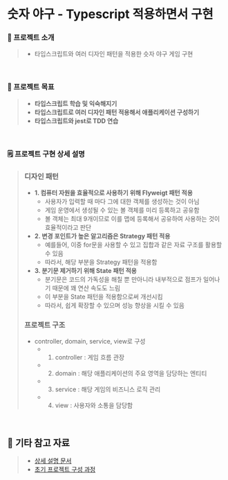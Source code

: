 # 숫자 야구 - Typescript 적용하면서 구현

### 📮 프로젝트 소개 
> - 타입스크립트와 여러 디자인 패턴을 적용한 슷자 야구 게임 구현

<br>

### 🎯 프로젝트 목표
> - <strong>타입스크립트 학습 및 익숙해지기 
> - 타입스크립트로 여러 디자인 패턴 적용해서 애플리케이션 구성하기
> - 타입스크립트와 jest로 TDD 연습</strong>

<br>

### 🗒️ 프로젝트 구현 상세 설명

> ### 디자인 패턴
> - <strong>1. 컴퓨터 자원을 효율적으로 사용하기 위해 Flyweigt 패턴 적용</strong>
>   - 사용자가 입력할 때 마다 그에 대한 객체를 생성하는 것이 아님
>   - 게임 운영에서 생성될 수 있는 볼 객체를 미리 등록하고 공유함
>   - 볼 객체는 최대 9개이므로 이를 맵에 등록해서 공유하여 사용하는 것이 효율적이라고 판단
> - <strong>2. 변경 포인트가 높은 알고리즘은 Strategy 패턴 적용</strong>
>   - 예를들어, 이중 for문을 사용할 수 있고 집합과 같은 자료 구조를 활용할 수 있음
>   - 따라서, 해당 부분을 Strategy 패턴을 적용함
> - <strong>3. 분기문 제거하기 위해 State 패턴 적용</strong>
>   - 분기문은 코드의 가독성을 해칠 뿐 만아니라 내부적으로 점프가 일어나기 때문에 꽤 연산 속도도 느림
>   - 이 부분을 State 패턴을 적용함으로써 개선시킴
>   - 따라서, 쉽게 확장할 수 있으며 성능 향상을 시킬 수 있음
> 
> ### 프로젝트 구조
> - controller, domain, service, view로 구성
>   - 1. controller : 게임 흐름 관장
>   - 2. domain : 해당 애플리케이션의 주요 영역을 담당하는 엔티티
>   - 3. service : 해당 게임의 비즈니스 로직 관리
>   - 4. view : 사용자와 소통을 담당함 



<br>

## 📌 기타 참고 자료 

> - [상세 설명 문서](./docs/게임룰.md)
> - [초기 프로젝트 구성 과정](./docs/초기프로젝트구성과정.md)



